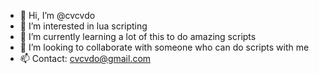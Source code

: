 - 👋 Hi, I’m @cvcvdo
- 👀 I’m interested in lua scripting
- 🌱 I’m currently learning a lot of this to do amazing scripts
- 💞️ I’m looking to collaborate with someone who can do scripts with me
- 📫 Contact: cvcvdo@gmail.com

<!---
cvcvdo/cvcvdo is a ✨ special ✨ repository because its `README.md` (this file) appears on your GitHub profile.
You can click the Preview link to take a look at your changes.
--->
